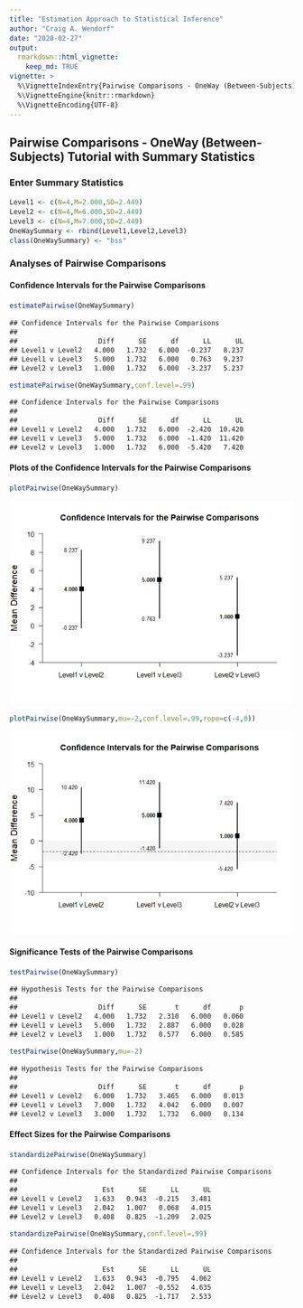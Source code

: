 ```yaml
---
title: "Estimation Approach to Statistical Inference"
author: "Craig A. Wendorf"
date: "2020-02-27"
output: 
  rmarkdown::html_vignette:
    keep_md: TRUE
vignette: >
  %\VignetteIndexEntry{Pairwise Comparisons - OneWay (Between-Subjects) Tutorial with Summary Statistics}
  %\VignetteEngine{knitr::rmarkdown}
  %\VignetteEncoding{UTF-8}
---
```






## Pairwise Comparisons - OneWay (Between-Subjects) Tutorial with Summary Statistics

### Enter Summary Statistics


```r
Level1 <- c(N=4,M=2.000,SD=2.449)
Level2 <- c(N=4,M=6.000,SD=2.449)
Level3 <- c(N=4,M=7.000,SD=2.449)
OneWaySummary <- rbind(Level1,Level2,Level3)
class(OneWaySummary) <- "bss"
```

### Analyses of Pairwise Comparisons

#### Confidence Intervals for the Pairwise Comparisons


```r
estimatePairwise(OneWaySummary)
```

```
## Confidence Intervals for the Pairwise Comparisons 
## 
##                    Diff      SE      df      LL      UL
## Level1 v Level2   4.000   1.732   6.000  -0.237   8.237
## Level1 v Level3   5.000   1.732   6.000   0.763   9.237
## Level2 v Level3   1.000   1.732   6.000  -3.237   5.237
```


```r
estimatePairwise(OneWaySummary,conf.level=.99)
```

```
## Confidence Intervals for the Pairwise Comparisons 
## 
##                    Diff      SE      df      LL      UL
## Level1 v Level2   4.000   1.732   6.000  -2.420  10.420
## Level1 v Level3   5.000   1.732   6.000  -1.420  11.420
## Level2 v Level3   1.000   1.732   6.000  -5.420   7.420
```

#### Plots of the Confidence Intervals for the Pairwise Comparisons


```r
plotPairwise(OneWaySummary)
```

![](figures/OneWay-PairwiseA-1.png)<!-- -->


```r
plotPairwise(OneWaySummary,mu=-2,conf.level=.99,rope=c(-4,0))
```

![](figures/OneWay-PairwiseB-1.png)<!-- -->

#### Significance Tests of the Pairwise Comparisons


```r
testPairwise(OneWaySummary)
```

```
## Hypothesis Tests for the Pairwise Comparisons 
## 
##                    Diff      SE       t      df       p
## Level1 v Level2   4.000   1.732   2.310   6.000   0.060
## Level1 v Level3   5.000   1.732   2.887   6.000   0.028
## Level2 v Level3   1.000   1.732   0.577   6.000   0.585
```


```r
testPairwise(OneWaySummary,mu=-2)
```

```
## Hypothesis Tests for the Pairwise Comparisons 
## 
##                    Diff      SE       t      df       p
## Level1 v Level2   6.000   1.732   3.465   6.000   0.013
## Level1 v Level3   7.000   1.732   4.042   6.000   0.007
## Level2 v Level3   3.000   1.732   1.732   6.000   0.134
```

#### Effect Sizes for the Pairwise Comparisons


```r
standardizePairwise(OneWaySummary)
```

```
## Confidence Intervals for the Standardized Pairwise Comparisons 
## 
##                     Est      SE      LL      UL
## Level1 v Level2   1.633   0.943  -0.215   3.481
## Level1 v Level3   2.042   1.007   0.068   4.015
## Level2 v Level3   0.408   0.825  -1.209   2.025
```


```r
standardizePairwise(OneWaySummary,conf.level=.99)
```

```
## Confidence Intervals for the Standardized Pairwise Comparisons 
## 
##                     Est      SE      LL      UL
## Level1 v Level2   1.633   0.943  -0.795   4.062
## Level1 v Level3   2.042   1.007  -0.552   4.635
## Level2 v Level3   0.408   0.825  -1.717   2.533
```
